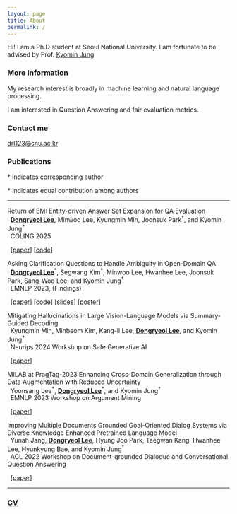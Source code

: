 ```yaml
---
layout: page
title: About
permalink: /
---
```



Hi! I am a Ph.D student at Seoul National University. I am fortunate to be advised by Prof. [Kyomin Jung](http://milab.snu.ac.kr/kjung/index.html)

### More Information

My research interest is broadly in machine learning and natural language processing. 

I am interested in Question Answering and fair evaluation metrics.

### Contact me

[drl123@snu.ac.kr](mailto:drl123@snu.ac.kr)

### Publications

&dagger; indicates corresponding author

\* indicates equal contribution among authors

-------------
 Return of EM: Entity-driven Answer Set Expansion for QA Evaluation\
&ensp;**<ins>Dongryeol Lee</ins>**, Minwoo Lee, Kyungmin Min, Joonsuk Park<sup>&dagger;</sup>, and Kyomin Jung<sup>&dagger;</sup>\
 &ensp;COLING 2025

 &ensp;[[paper](https://arxiv.org/abs/2404.15650)] [[code](https://github.com/DongryeolLee96/ENTQA)]

 Asking Clarification Questions to Handle Ambiguity in Open-Domain QA\
 &ensp;**<ins>Dongryeol Lee</ins>**<sup>\*</sup>, Segwang Kim<sup>\*</sup>, Minwoo Lee, Hwanhee Lee, Joonsuk Park, Sang-Woo Lee, and Kyomin Jung<sup>&dagger;</sup>\
 &ensp;EMNLP 2023, (Findings)

 &ensp;[[paper](https://aclanthology.org/2023.findings-emnlp.772/)] [[code](https://github.com/DongryeolLee96/AskCQ)] [[slides](https://dongryeollee96.github.io/pdf/EMNLP2023_AskCQ_slides.pdf)] [[poster](https://dongryeollee96.github.io/pdf/EMNLP2023_AskCQ_A0_Poster.pdf)]

 Mitigating Hallucinations in Large Vision-Language Models via Summary-Guided Decoding\
   &ensp;Kyungmin Min, Minbeom Kim, Kang-il Lee, **<ins>Dongryeol Lee</ins>**, and Kyomin Jung<sup>&dagger;</sup>\
   &ensp;Neurips 2024 Workshop on Safe Generative AI

 &ensp;[[paper](https://arxiv.org/abs/2410.13321)]


 MILAB at PragTag-2023 Enhancing Cross-Domain Generalization through Data Augmentation with Reduced Uncertainty\
   &ensp;Yoonsang Lee<sup>\*</sup>, **<ins>Dongryeol Lee</ins>**<sup>\*</sup>, and Kyomin Jung<sup>&dagger;</sup>\
   &ensp;EMNLP 2023 Workshop on Argument Mining

 &ensp;[[paper](https://aclanthology.org/2023.argmining-1.24/)]

 Improving Multiple Documents Grounded Goal-Oriented Dialog Systems via Diverse Knowledge Enhanced Pretrained Language Model\
   &ensp;Yunah Jang, **<ins>Dongryeol Lee</ins>**, Hyung Joo Park, Taegwan Kang, Hwanhee Lee, Hyunkyung Bae, and Kyomin Jung<sup>&dagger;</sup>\
   &ensp;ACL 2022 Workshop on Document-grounded Dialogue and Conversational Question Answering

 &ensp;[[paper](https://aclanthology.org/2022.dialdoc-1.15/)]

-------------

### [CV](https://dongryeollee96.github.io/pdf/dongryeollee_cv.pdf)



